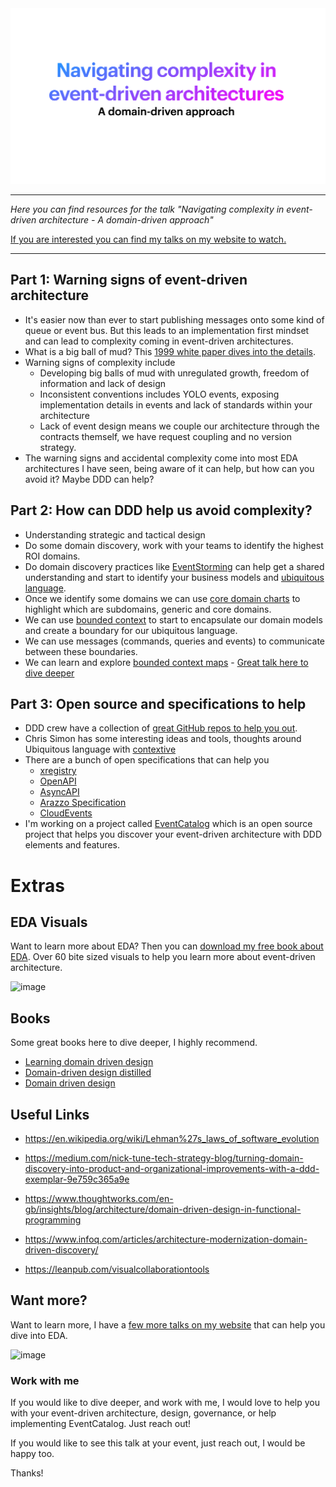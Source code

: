 <img width="603" alt="image" src="./cover.png">

---

_Here you can find resources for the talk "Navigating complexity in event-driven architecture - A domain-driven approach"_

[If you are interested you can find my talks on my website to watch.](https://www.boyney.io/talks)

---

## Part  1: Warning signs of event-driven architecture
- It's easier now than ever to start publishing messages onto some kind of queue or event bus. But this leads to an implementation first mindset and can lead to complexity coming in event-driven architectures.
- What is a big ball of mud? This [1999 white paper dives into the details](https://www.researchgate.net/publication/2938621_Big_Ball_of_Mud).
- Warning signs of complexity include
  - Developing big balls of mud with unregulated growth, freedom of information and lack of design
  - Inconsistent conventions includes YOLO events, exposing implementation details in events and lack of standards within your architecture
  - Lack of event design means we couple our architecture through the contracts themself, we have request coupling and no version strategy.
- The warning signs and accidental complexity come into most EDA architectures I have seen, being aware of it can help, but how can you avoid it? Maybe DDD can help?

## Part 2: How can DDD help us avoid complexity?

- Understanding strategic and tactical design
- Do some domain discovery, work with your teams to identify the highest ROI domains.
- Do domain discovery practices like [EventStorming](https://eda-visuals.boyney.io/visuals/event-storming) can help get a shared understanding and start to identify your business models and [ubiquitous language](https://martinfowler.com/bliki/UbiquitousLanguage.html). 
- Once we identify some domains we can use [core domain charts](https://github.com/ddd-crew/core-domain-charts) to highlight which are subdomains, generic and core domains.
- We can use [bounded context](https://eda-visuals.boyney.io/visuals/bounded-context-with-event-architectures) to start to encapsulate our domain models and create a boundary for our ubiquitous language. 
- We can use messages (commands, queries and events) to communicate between these boundaries.
- We can learn and explore [bounded context maps](https://github.com/ddd-crew/context-mapping) - [Great talk here to dive deeper](https://www.youtube.com/watch?v=k5i4sP9q2Lk)


## Part 3: Open source and specifications to help
- DDD crew have a collection of [great GitHub repos to help you out](https://github.com/ddd-crew).
- Chris Simon has some interesting ideas and tools, thoughts around Ubiquitous language with [contextive](https://github.com/dev-cycles/contextive)
- There are a bunch of open specifications that can help you
  - [xregistry](https://xregistry.io/)
  - [OpenAPI](https://swagger.io/specification/)
  - [AsyncAPI](https://www.asyncapi.com/en)
  - [Arazzo Specification](https://github.com/OAI/Arazzo-Specification)
  - [CloudEvents](https://cloudevents.io/)
- I'm working on a project called [EventCatalog](https://www.eventcatalog.dev/) which is an open source project that helps you discover your event-driven architecture with DDD elements and features.

# Extras

## EDA Visuals

Want to learn more about EDA? Then you can [download my free book about EDA](https://eda-visuals.boyney.io/). Over 60 bite sized visuals to help you learn more about event-driven architecture.

![image](https://github.com/boyney123/complexity-is-the-gotcha-of-event-driven-architecture/assets/3268013/138a303f-48d9-4a3c-bbe6-f4b9c75651b9)

## Books

Some great books here to dive deeper, I highly recommend.

- [Learning domain driven design](https://www.amazon.co.uk/Learning-Domain-Driven-Design-Aligning-Architecture/dp/1098100131)
- [Domain-driven design distilled](https://www.amazon.co.uk/Domain-Driven-Design-Distilled-Vaughn-Vernon/dp/0134434420/ref=sr_1_1?crid=2SDYQ2HU9FVCT&dib=eyJ2IjoiMSJ9.V38g5Do5w5nrE6OQbkJUMAQKsC9vduDhBo7FGVAo6STbdxHJVhta7MDAGiyQD-T4.PYhJjWlNIU5NOVvawxf8QoYaVjp5FHxm25WjY9jVjLs&dib_tag=se&keywords=ddd+distilled&nsdOptOutParam=true&qid=1737616686&s=books&sprefix=ddd+disille%2Cstripbooks%2C68&sr=1-1&ufe=app_do%3Aamzn1.fos.95fd378e-6299-4723-b1f1-3952ffba15af)
- [Domain driven design](https://www.amazon.co.uk/Domain-Driven-Design-Tackling-Complexity-Software/dp/0321125215/ref=sr_1_1?crid=21JBVDOBL1JRE&dib=eyJ2IjoiMSJ9.Lo7-Md3VvIV38Rzn-ytmnWB1gdph7SOcGi2QiFqOVZ1dy04lVC1YASEeDJ1cUQZnlfUfprRmmKfAFZG42k2QTJTh7MUKUtZQBHNZzK9sAxwK6wnN7gyjcfDa1vB5_pyLytSctkBm7PJpbg9jL1TDKI3I7JiXppcvlNbYKkuwEdLy16hjrm5S1uFmnKNfvkuYs2TvxrvMO1bE1n1BMnTKQyu_PYBxqDInvLA-R0_MLzI.VhemrlC6z4speiE02K08MQaqqODF4-CDsC1WHEELKPQ&dib_tag=se&keywords=ddd&nsdOptOutParam=true&qid=1737616709&s=books&sprefix=dadd%2Cstripbooks%2C64&sr=1-1&ufe=app_do%3Aamzn1.fos.95fd378e-6299-4723-b1f1-3952ffba15af)

## Useful Links

- https://en.wikipedia.org/wiki/Lehman%27s_laws_of_software_evolution

- https://medium.com/nick-tune-tech-strategy-blog/turning-domain-discovery-into-product-and-organizational-improvements-with-a-ddd-exemplar-9e759c365a9e

- https://www.thoughtworks.com/en-gb/insights/blog/architecture/domain-driven-design-in-functional-programming

- https://www.infoq.com/articles/architecture-modernization-domain-driven-discovery/

- https://leanpub.com/visualcollaborationtools


## Want more?

Want to learn more, I have a [few more talks on my website](https://www.boyney.io/talks) that can help you dive into EDA.

<img width="610" alt="image" src="https://github.com/boyney123/complexity-is-the-gotcha-of-event-driven-architecture/assets/3268013/91a0da5b-08c2-4379-bdc4-46a943bc2615">

### Work with me

If you would like to dive deeper, and work with me, I would love to help you with your event-driven architecture, design, governance, or help implementing EventCatalog. Just reach out!


If you would like to see this talk at your event, just reach out, I would be happy too.


Thanks!
